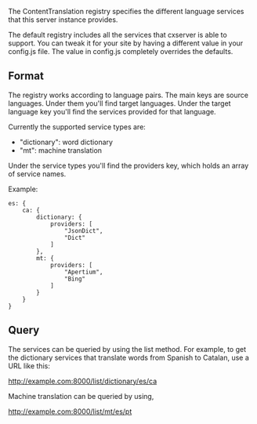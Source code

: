 The ContentTranslation registry specifies the different language services that
this server instance provides.

The default registry includes all the services that cxserver is able to support.
You can tweak it for your site by having a different value in your config.js
file. The value in config.js completely overrides the defaults.

Format
------
The registry works according to language pairs. The main keys are source
languages. Under them you'll find target languages. Under the target language
key you'll find the services provided for that language.

Currently the supported service types are:
* "dictionary": word dictionary
* "mt": machine translation

Under the service types you'll find the providers key, which holds an array of
service names.

Example:
```
es: {
	ca: {
		dictionary: {
			providers: [
				"JsonDict",
				"Dict"
			]
		},
		mt: {
			providers: [
				"Apertium",
				"Bing"
			]
		}
	}
}
```

Query
-----
The services can be queried by using the list method. For example,
to get the dictionary services that translate words from Spanish to Catalan,
use a URL like this:

 http://example.com:8000/list/dictionary/es/ca

Machine translation can be queried by using,

 http://example.com:8000/list/mt/es/pt
